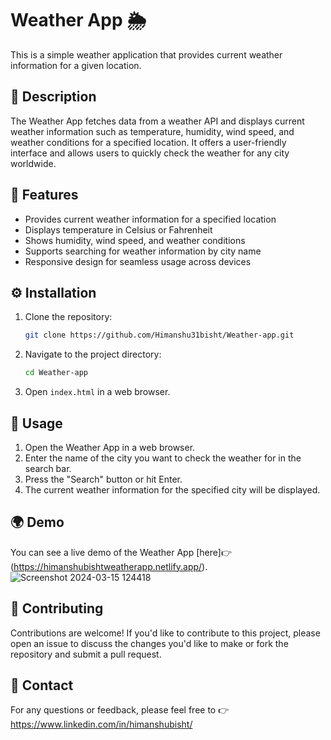 # Weather App 🌦️

This is a simple weather application that provides current weather information for a given location.

## 📝 Description

The Weather App fetches data from a weather API and displays current weather information such as temperature, humidity, wind speed, and weather conditions for a specified location. It offers a user-friendly interface and allows users to quickly check the weather for any city worldwide.

## 🚀 Features

- Provides current weather information for a specified location
- Displays temperature in Celsius or Fahrenheit
- Shows humidity, wind speed, and weather conditions
- Supports searching for weather information by city name
- Responsive design for seamless usage across devices

## ⚙️ Installation

1. Clone the repository:

    ```bash
    git clone https://github.com/Himanshu31bisht/Weather-app.git
    ```

2. Navigate to the project directory:

    ```bash
    cd Weather-app
    ```

3. Open `index.html` in a web browser.

## 🎯 Usage

1. Open the Weather App in a web browser.
2. Enter the name of the city you want to check the weather for in the search bar.
3. Press the "Search" button or hit Enter.
4. The current weather information for the specified city will be displayed.
   

## 🌍 Demo

You can see a live demo of the Weather App [here]👉(https://himanshubishtweatherapp.netlify.app/).
![Screenshot 2024-03-15 124418](https://github.com/Himanshu31bisht/Weather-app/assets/124806597/bdb46be0-505b-44b0-b8cc-462b07273ede)

## 🤝 Contributing

Contributions are welcome! If you'd like to contribute to this project, please open an issue to discuss the changes you'd like to make or fork the repository and submit a pull request.



## 📧 Contact

For any questions or feedback, please feel free to 👉https://www.linkedin.com/in/himanshubisht/







